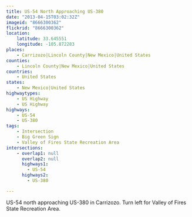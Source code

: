 ```yaml
---
title: US-54 North Approaching US-380
date: "2013-04-15T03:02:32Z"
imageid: "8666300362"
flickrid: "8666300362"
location:
    latitude: 33.645551
    longitude: -105.872283
places:
    - Carrizozo|Lincoln County|New Mexico|United States
counties:
    - Lincoln County|New Mexico|United States
countries:
    - United States
states:
    - New Mexico|United States
highwaytypes:
    - US Highway
    - US Highway
highways:
    - US-54
    - US-380
tags:
    - Intersection
    - Big Green Sign
    - Valley of Fires State Recreation Area
intersections:
    - overlap1: null
      overlap2: null
      highways1:
        - US-54
      highways2:
        - US-380

---
```

US-54 north approaching US-380 in Carrizozo.  Turn left for Valley of Fires State Recreation Area.